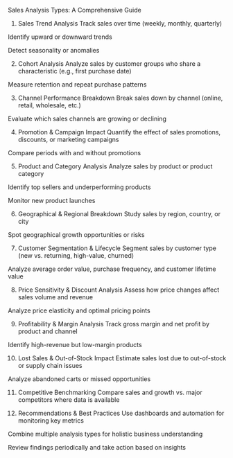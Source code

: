 Sales Analysis Types: A Comprehensive Guide
1. Sales Trend Analysis
Track sales over time (weekly, monthly, quarterly)

Identify upward or downward trends

Detect seasonality or anomalies

2. Cohort Analysis
Analyze sales by customer groups who share a characteristic (e.g., first purchase date)

Measure retention and repeat purchase patterns

3. Channel Performance Breakdown
Break sales down by channel (online, retail, wholesale, etc.)

Evaluate which sales channels are growing or declining

4. Promotion & Campaign Impact
Quantify the effect of sales promotions, discounts, or marketing campaigns

Compare periods with and without promotions

5. Product and Category Analysis
Analyze sales by product or product category

Identify top sellers and underperforming products

Monitor new product launches

6. Geographical & Regional Breakdown
Study sales by region, country, or city

Spot geographical growth opportunities or risks

7. Customer Segmentation & Lifecycle
Segment sales by customer type (new vs. returning, high-value, churned)

Analyze average order value, purchase frequency, and customer lifetime value

8. Price Sensitivity & Discount Analysis
Assess how price changes affect sales volume and revenue

Analyze price elasticity and optimal pricing points

9. Profitability & Margin Analysis
Track gross margin and net profit by product and channel

Identify high-revenue but low-margin products

10. Lost Sales & Out-of-Stock Impact
Estimate sales lost due to out-of-stock or supply chain issues

Analyze abandoned carts or missed opportunities

11. Competitive Benchmarking
Compare sales and growth vs. major competitors where data is available

12. Recommendations & Best Practices
Use dashboards and automation for monitoring key metrics

Combine multiple analysis types for holistic business understanding

Review findings periodically and take action based on insights